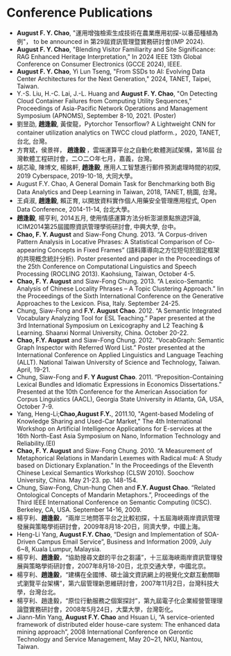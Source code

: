 # Conference Publications

- <strong>August F. Y. Chao</strong>, "運用增強檢索生成技術在農業應用初探-以番茄種植為例"， to be announced in 第29屆資訊管理暨實務研討會(IMP 2024).
- <strong>August F. Y. Chao</strong>, "Blending Visitor Familiarity and Site Significance: RAG Enhanced Heritage Interpretation," In 2024 IEEE 13th Global Conference on Consumer Electronics (GCCE 2024), IEEE.
- <strong>August F. Y. Chao</strong>, Yi Lun Tseng, "From SSDs to AI: Evolving Data Center Architectures for the Next Generation," 2024, TANET, Taipei, Taiwan.
- Y.-S. Liu, H.-C. Lai, J.-L. Huang and <strong>August F. Y. Chao</strong>, "On Detecting Cloud Container Failures from Computing Utility Sequences," Proceedings of Asia-Pacific Network Operations and Management Symposium (APNOMS), September 8-10, 2021. (Poster)
- 劉昱劭, <strong>趙逢毅</strong>, 黃俊龍，Pytorchor Tensorflow? A Lightweight CNN for container utilization analytics on TWCC cloud platform.，2020, TANET, 台北, 台灣。
- 方育斌，侯景祥， <strong>趙逢毅 </strong>，雲端運算平台之自動化軟體測試架構，第16屆 台灣軟體工程研討會，二○二○年七月，嘉義，台灣。
- 胡芯瑜, 陳博文, 楊銘軒, <strong>趙逢毅</strong>, 應用人工智慧進行郵件預測處理時間的初探, 2019 Cyberspace, 2019-10-18, 大同大學。
- August F.Y. Chao, A General Domain Task for Benchmarking both Big Data Analytics and Deep Learning in Taiwan, 2018, TANET, 桃園, 台灣。
- 王貞淑, <strong>趙逢毅</strong>, 賴正育, 以開放資料實作個人用藥安全管理應用程式, Open Data Conference, 2014-11-14, 台北大學。
- <strong>趙逢毅</strong>, 楊亨利, 2014五月, 使用情感運算方法分析澎湖景點旅遊評論, ICIM2014第25屆國際資訊管理學術研討會, 中興大學, 台中。 
- <strong>Chao, F. Y. August</strong> and Siaw-Fong Chung. 2013. “A Corpus-driven Pattern Analysis in Locative Phrases: A Statistical Comparison of Co-appearing Concepts in Fixed Frames” (語料庫導向之方位短句於固定框架的共現概念統計分析). Poster presented and paper in the Proceedings of the 25th Conference on Computational Linguistics and Speech Processing (ROCLING 2013). Kaohsiung, Taiwan, October 4-5.
- <strong>Chao, F. Y. August</strong> and Siaw-Fong Chung. 2013. “A Lexico-Semantic Analysis of Chinese Locality Phrases – A Topic Clustering Approach.” Iin the Proceedings of the Sixth International Conference on the Generative Approaches to the Lexicon. Pisa, Italy. September 24-25.
- Chung, Siaw-Fong and <strong>F.Y. August Chao</strong>. 2012. “A Semantic Integrated Vocabulary Analyzing Tool for ESL Teaching.” Paper presented at the 3rd International Symposium on Lexicography and L2 Teaching & Learning. Shaanxi Normal University, China. October 20-22.
- <strong>Chao, F.Y. August</strong> and Siaw-Fong Chung. 2012. “VocabGraph: Semantic Graph Inspector with Referred Word List.” Poster presented at the International Conference on Applied Linguistics and Language Teaching (ALLT). National Taiwan University of Science and Technology, Taiwan. April, 19-21.
- Chung, Siaw-Fong and <strong>F. Y August Chao</strong>. 2011. “Preposition-Containing Lexical Bundles and Idiomatic Expressions in Economics Dissertations.” Presented at the 10th Conference for the American Association for Corpus Linguistics (AACL), Georgia State University in Atlanta, GA, USA, October 7-9.
- Yang, Heng-Li;<strong>Chao,August F.Y.</strong>, 2011.10, "Agent-based Modeling of Knowledge Sharing and Used-Car Market," The 4th International Workshop on Artificial Intelligence Applications for E-services at the 16th North-East Asia Symposium on Nano, Information Technology and Reliability.(EI)
- <strong>Chao, F. Y. August</strong> and Siaw-Fong Chung. 2010. “A Measurement of Metaphorical Relations in Mandarin Lexemes with Radical mu4: A Study based on Dictionary Explanation.” In the Proceedings of the Eleventh Chinese Lexical Semantics Workshop (CLSW 2010). Soochow University, China. May 21-23. pp. 148-154.
- Chung, Siaw-Fong, Chun-hung Chen and <strong>F.Y. August Chao</strong>. “Related Ontological Concepts of Mandarin Metaphors.”, Proceedings of the Third IEEE International Conference on Semantic Computing (ICSC). Berkeley, CA, USA. September 14-16, 2009.
- 楊亨利、<strong>趙逢毅</strong>，“兩岸三地問答平台之比較初探，十五屆海峽兩岸資訊管理發展與策略學術研討會，2009年8月18-20日，同濟大學，中國上海。
- Heng-Li Yang, <strong>August F.Y. Chao</strong>, “Design and Implementation of SOA-Driven Campus Email Service”, Business and Information 2009, July 6~8, Kuala Lumpur, Malaysia.
- 楊亨利、<strong>趙逢毅</strong>，“協助搜尋文獻的平台之芻議”，十三屆海峽兩岸資訊管理發展與策略學術研討會，2007年8月18-20日，北京交通大學，中國北京。
- 楊亨利、<strong>趙逢毅</strong>，“建構在全國博、碩士論文資訊網上的視覺化文獻互動關聯式瀏覽平台架構”，第六屆管理新思維研討會，2007年11月2日，台灣科技大學，台灣台北。
- 楊亨利、趙逢毅，“原位行動服務之個案探討”，第九屆電子化企業經營管理理論暨實務研討會，2008年5月24日，大葉大學，台灣彰化。
- Jiann-Min Yang, <strong>August F.Y. Chao</strong> and Hsuan Li, “A service-oriented framework of distributed elder house-care system: The enhanced data mining approach”, 2008 International Conference on Gerontic Technology and Service Management, May 20~21, NKU, Nantou, Taiwan.
